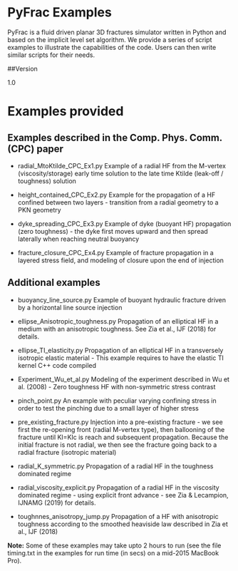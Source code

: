 # PyFrac Examples

PyFrac is a fluid driven planar 3D fractures simulator written in Python and based on the implicit level set algorithm.
We provide a series of script examples to illustrate the capabilities of the code.
Users can then write similar scripts for their needs.

##Version

1.0

Examples provided
===============

Examples described in the Comp. Phys. Comm. (CPC) paper
--------------------------------

- radial_MtoKtilde_CPC_Ex1.py
    Example of a radial HF from the M-vertex (viscosity/storage) early time solution to the late time Ktilde (leak-off / toughness) solution

- height_contained_CPC_Ex2.py
    Example for the propagation of a HF confined between two layers - transition from a radial geometry to a PKN geometry

- dyke_spreading_CPC_Ex3.py
    Example of dyke (buoyant HF) propagation (zero toughness) - the dyke first moves upward and then spread laterally when reaching neutral buoyancy

- fracture_closure_CPC_Ex4.py
    Example of fracture propagation in a layered stress field, and modeling of closure upon the end of injection

Additional examples
---------------------------------

- buoyancy_line_source.py
    Example of buoyant hydraulic fracture driven by a horizontal line source injection

- ellipse_Anisotropic_toughness.py
    Propagation of an elliptical HF in a medium with an anisotropic toughness. See Zia et al., IJF (2018) for details.

- ellipse_TI_elasticity.py
    Propagation of an elliptical HF in a transversely isotropic elastic material - This example requires to have the elastic TI kernel C++ code compiled

- Experiment_Wu_et_al.py
    Modeling of the experiment described in Wu et al. (2008) - Zero toughness HF with non-symmetric stress contrast

- pinch_point.py
    An example with peculiar varying confining stress in order to test the pinching due to a small layer of higher stress

- pre_existing_fracture.py
    Injection into a pre-existing fracture -   we see first the re-opening front (radial M-vertex type), then ballooning of the fracture until KI=KIc is reach and subsequent propagation. Because the initial fracture is not radial, we then see the fracture going back to a radial fracture (isotropic material)

- radial_K_symmetric.py
    Propagation of a radial HF in the toughness dominated regime

- radial_viscosity_explicit.py
    Propagation of a radial HF in the viscosity dominated regime - using explicit front advance - see Zia & Lecampion, IJNAMG (2019) for details.

- toughnnes_anisotropy_jump.py
    Propagation of a HF with anisotropic toughness according to the smoothed heaviside law described in Zia et al., IJF (2018)


**Note:**   Some of these examples may take upto 2 hours to run (see the file timing.txt in the examples for run time (in secs) on a mid-2015 MacBook Pro).
